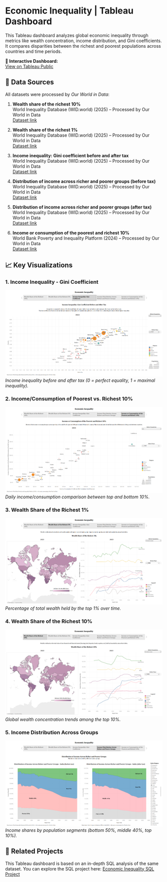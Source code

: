 # Economic Inequality | Tableau Dashboard

This Tableau dashboard analyzes global economic inequality through metrics like wealth concentration, income distribution, and Gini coefficients. It compares disparities between the richest and poorest populations across countries and time periods.

**🔗 Interactive Dashboard:**  
[View on Tableau Public](https://public.tableau.com/app/profile/yugandhara.yeolekar/viz/EconomicInequality/EconomicInequality)

## 📂 Data Sources

All datasets were processed by *Our World in Data*:  

1. **Wealth share of the richest 10%**  
   World Inequality Database (WID.world) (2025) – Processed by Our World in Data  
   [Dataset link](https://ourworldindata.org/grapher/wealth-share-richest-10-percent)

2. **Wealth share of the richest 1%**  
   World Inequality Database (WID.world) (2025) – Processed by Our World in Data  
   [Dataset link](https://ourworldindata.org/grapher/wealth-share-richest-1-percent)

3. **Income inequality: Gini coefficient before and after tax**  
   World Inequality Database (WID.world) (2025) – Processed by Our World in Data  
   [Dataset link](https://ourworldindata.org/grapher/income-share-distribution-after-tax-wid)

4. **Distribution of income across richer and poorer groups (before tax)**  
   World Inequality Database (WID.world) (2025) – Processed by Our World in Data  
   [Dataset link](https://ourworldindata.org/grapher/income-share-distribution-before-tax-wid)

5. **Distribution of income across richer and poorer groups (after tax)**  
   World Inequality Database (WID.world) (2025) – Processed by Our World in Data  
   [Dataset link](https://ourworldindata.org/grapher/income-share-distribution-after-tax-wid)

6. **Income or consumption of the poorest and richest 10%**  
   World Bank Poverty and Inequality Platform (2024) – Processed by Our World in Data  
   [Dataset link](https://ourworldindata.org/grapher/daily-income-of-the-poorest-and-richest-decile)

## 📈 Key Visualizations

### 1. Income Inequality - Gini Coefficient  
![Income Inequality - Gini Coefficient](Images/Income_Inequality_Gini_Coefficient.png)  
*Income inequality before and after tax (0 = perfect equality, 1 = maximal inequality).*

### 2. Income/Consumption of Poorest vs. Richest 10%  
![Income or Consumption of the Poorest and Richest 10%](Images/Income_or_Consumption_of_the_Poorest_and_Richest_10.png)  
*Daily income/consumption comparison between top and bottom 10%.*

### 3. Wealth Share of the Richest 1%  
![Wealth Share of the Richest 1%](Images/Wealth_Share_of_the_Richest_1.png)  
*Percentage of total wealth held by the top 1% over time.*

### 4. Wealth Share of the Richest 10%  
![Wealth Share of the Richest 10%](Images/Wealth_Share_of_the_Richest_10.png)  
*Global wealth concentration trends among the top 10%.*

### 5. Income Distribution Across Groups  
![Distribution of Income Across Richer and Poorer Groups - India](Images/Distribution_of_Income_Across_Richer_and_Poorer_Groups_India.png)  
*Income shares by population segments (bottom 50%, middle 40%, top 10%).*

## 🔗 Related Projects

This Tableau dashboard is based on an in-depth SQL analysis of the same dataset. You can explore the SQL project here:
[Economic Inequality SQL Project](https://github.com/Yugandhara-Yeolekar/Economic-Inequality-SQL)
